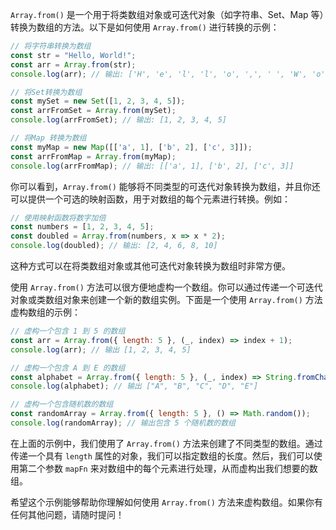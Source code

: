 `Array.from()` 是一个用于将类数组对象或可迭代对象（如字符串、Set、Map 等）转换为数组的方法。以下是如何使用 `Array.from()` 进行转换的示例：

```javascript
// 将字符串转换为数组
const str = "Hello, World!";
const arr = Array.from(str);
console.log(arr); // 输出: ['H', 'e', 'l', 'l', 'o', ',', ' ', 'W', 'o', 'r', 'l', 'd', '!']

// 将Set转换为数组
const mySet = new Set([1, 2, 3, 4, 5]);
const arrFromSet = Array.from(mySet);
console.log(arrFromSet); // 输出: [1, 2, 3, 4, 5]

// 将Map 转换为数组
const myMap = new Map([['a', 1], ['b', 2], ['c', 3]]);
const arrFromMap = Array.from(myMap);
console.log(arrFromMap); // 输出: [['a', 1], ['b', 2], ['c', 3]]
```

你可以看到，`Array.from()` 能够将不同类型的可迭代对象转换为数组，并且你还可以提供一个可选的映射函数，用于对数组的每个元素进行转换。例如：

```javascript
// 使用映射函数将数字加倍
const numbers = [1, 2, 3, 4, 5];
const doubled = Array.from(numbers, x => x * 2);
console.log(doubled); // 输出: [2, 4, 6, 8, 10]
```

这种方式可以在将类数组对象或其他可迭代对象转换为数组时非常方便。

使用 `Array.from()` 方法可以很方便地虚构一个数组。你可以通过传递一个可迭代对象或类数组对象来创建一个新的数组实例。下面是一个使用 `Array.from()` 方法虚构数组的示例：

```javascript
// 虚构一个包含 1 到 5 的数组
const arr = Array.from({ length: 5 }, (_, index) => index + 1);
console.log(arr); // 输出 [1, 2, 3, 4, 5]

// 虚构一个包含 A 到 E 的数组
const alphabet = Array.from({ length: 5 }, (_, index) => String.fromCharCode(65 + index));
console.log(alphabet); // 输出 ["A", "B", "C", "D", "E"]

// 虚构一个包含随机数的数组
const randomArray = Array.from({ length: 5 }, () => Math.random());
console.log(randomArray); // 输出包含 5 个随机数的数组
```

在上面的示例中，我们使用了 `Array.from()` 方法来创建了不同类型的数组。通过传递一个具有 `length` 属性的对象，我们可以指定数组的长度。然后，我们可以使用第二个参数 `mapFn` 来对数组中的每个元素进行处理，从而虚构出我们想要的数组。

希望这个示例能够帮助你理解如何使用 `Array.from()` 方法来虚构数组。如果你有任何其他问题，请随时提问！